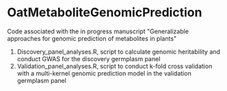 # OatMetaboliteGenomicPrediction
Code associated with the in progress manuscript "Generalizable approaches for genomic prediction of metabolites in plants"

1. Discovery_panel_analyses.R, script to calculate genomic heritability and conduct GWAS for the discovery germplasm panel
2. Validation_panel_analyses.R, script to conduct k-fold cross validation with a multi-kernel genomic prediction model in the validation germplasm panel
